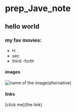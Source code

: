 # prep_Jave_note
## hello world
### my fav movies: 
- H
- sec
- third
-forth  

#### images
![name of the image(alternative)](path/link)

#### links
[click me](the link)

